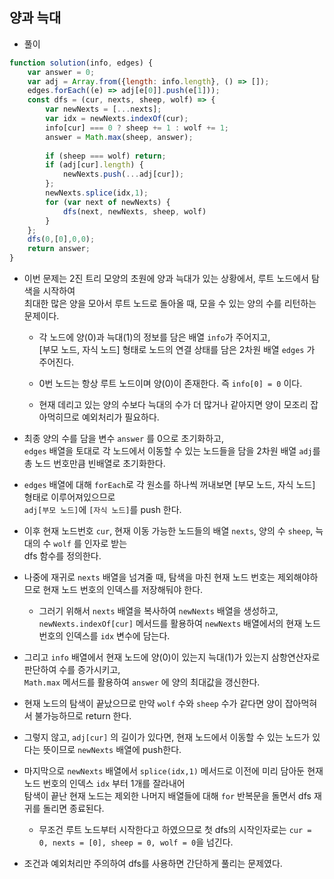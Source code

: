 ## 양과 늑대   
- 풀이   

```javascript    
function solution(info, edges) {
    var answer = 0;
    var adj = Array.from({length: info.length}, () => []);
    edges.forEach((e) => adj[e[0]].push(e[1]));
    const dfs = (cur, nexts, sheep, wolf) => {
        var newNexts = [...nexts];
        var idx = newNexts.indexOf(cur);
        info[cur] === 0 ? sheep += 1 : wolf += 1;
        answer = Math.max(sheep, answer);
        
        if (sheep === wolf) return;
        if (adj[cur].length) {
            newNexts.push(...adj[cur]);
        };
        newNexts.splice(idx,1);
        for (var next of newNexts) {
            dfs(next, newNexts, sheep, wolf)
        }
    };
    dfs(0,[0],0,0);
    return answer;
}
```     
- 이번 문제는 2진 트리 모양의 초원에 양과 늑대가 있는 상황에서, 루트 노드에서 탐색을 시작하여    
  최대한 많은 양을 모아서 루트 노드로 돌아올 때, 모을 수 있는 양의 수를 리턴하는 문제이다.    
  
  - 각 노드에 양(0)과 늑대(1)의 정보를 담은 배열 `info`가 주어지고,      
    [부모 노드, 자식 노드] 형태로 노드의 연결 상태를 담은 2차원 배열 `edges` 가 주어진다.    
  
  - 0번 노드는 항상 루트 노드이며 양(0)이 존재한다. 즉 `info[0] = 0` 이다.    

  - 현재 데리고 있는 양의 수보다 늑대의 수가 더 많거나 같아지면 양이 모조리 잡아먹히므로 예외처리가 필요하다.    

- 최종 양의 수를 담을 변수 `answer` 를 0으로 초기화하고,     
  `edges` 배열을 토대로 각 노드에서 이동할 수 있는 노드들을 담을 2차원 배열 `adj`를 총 노드 번호만큼 빈배열로 초기화한다.    
  
- `edges` 배열에 대해 `forEach`로 각 원소를 하나씩 꺼내보면 [부모 노드, 자식 노드] 형태로 이루어져있으므로     
  `adj[부모 노드]`에 `[자식 노드]`를 push 한다.      
  
- 이후 현재 노드번호 `cur`, 현재 이동 가능한 노드들의 배열 `nexts`, 양의 수 `sheep`, 늑대의 수 `wolf` 를 인자로 받는    
  dfs 함수를 정의한다.    
  
- 나중에 재귀로 `nexts` 배열을 넘겨줄 때, 탐색을 마친 현재 노드 번호는 제외해야하므로 현재 노드 번호의 인덱스를 저장해둬야 한다.    
  
  - 그러기 위해서 `nexts` 배열을 복사하여 `newNexts` 배열을 생성하고,     
    `newNexts.indexOf[cur]` 메서드를 활용하여 `newNexts` 배열에서의 현재 노드 번호의 인덱스를 `idx` 변수에 담는다.     
    
- 그리고 `info` 배열에서 현재 노드에 양(0)이 있는지 늑대(1)가 있는지 삼항연산자로 판단하여 수를 증가시키고,     
  `Math.max` 메서드를 활용하여 `answer` 에 양의 최대값을 갱신한다.    
  
- 현재 노드의 탐색이 끝났으므로 만약 `wolf` 수와 `sheep` 수가 같다면 양이 잡아먹혀서 불가능하므로 return 한다.    

- 그렇지 않고, `adj[cur]` 의 길이가 있다면, 현재 노드에서 이동할 수 있는 노드가 있다는 뜻이므로 `newNexts` 배열에 push한다.    

- 마지막으로 `newNexts` 배열에서 `splice(idx,1)` 메서드로 이전에 미리 담아둔 현재 노드 번호의 인덱스 `idx` 부터 1개를 잘라내어      
  탐색이 끝난 현재 노드는 제외한 나머지 배열들에 대해 `for` 반복문을 돌면서 dfs 재귀를 돌리면 종료된다.      

  - 무조건 루트 노드부터 시작한다고 하였으므로 첫 dfs의 시작인자로는 `cur = 0, nexts = [0], sheep = 0, wolf = 0`을 넘긴다.     


- 조건과 예외처리만 주의하여 dfs를 사용하면 간단하게 풀리는 문제였다.    
